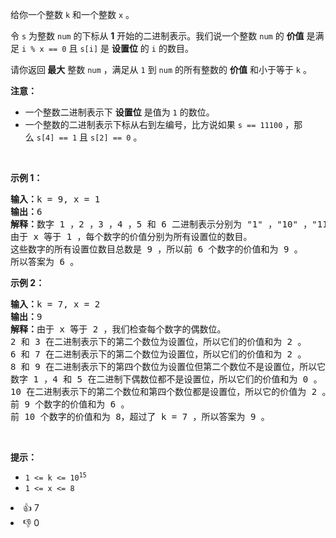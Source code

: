<p>给你一个整数&nbsp;<code>k</code>&nbsp;和一个整数&nbsp;<code>x</code>&nbsp;。</p>

<p>令 <code>s</code>&nbsp;为整数&nbsp;<code>num</code>&nbsp;的下标从 <strong>1</strong>&nbsp;开始的二进制表示。我们说一个整数&nbsp;<code>num</code>&nbsp;的 <strong>价值</strong>&nbsp;是满足&nbsp;<code>i % x == 0</code> 且&nbsp;<code><font face="monospace">s[i]</font></code>&nbsp;是 <strong>设置位</strong>&nbsp;的 <code>i</code>&nbsp;的数目。</p>

<p>请你返回<strong>&nbsp;最大</strong>&nbsp;整数<em>&nbsp;</em><code>num</code>&nbsp;，满足从 <code>1</code>&nbsp;到 <code>num</code>&nbsp;的所有整数的 <strong>价值</strong>&nbsp;和小于等于 <code>k</code>&nbsp;。</p>

<p><b>注意：</b></p>

<ul> 
 <li>一个整数二进制表示下 <strong>设置位</strong>&nbsp;是值为 <code>1</code>&nbsp;的数位。</li> 
 <li>一个整数的二进制表示下标从右到左编号，比方说如果&nbsp;<code>s == 11100</code>&nbsp;，那么&nbsp;<code>s[4] == 1</code> 且&nbsp;<code>s[2] == 0</code>&nbsp;。</li> 
</ul>

<p>&nbsp;</p>

<p><strong class="example">示例 1：</strong></p>

<pre>
<b>输入：</b>k = 9, x = 1
<b>输出：</b>6
<b>解释：</b>数字 1 ，2 ，3 ，4 ，5 和 6 二进制表示分别为 "1" ，"10" ，"11" ，"100" ，"101" 和 "110" 。
由于 x 等于 1 ，每个数字的价值分别为所有设置位的数目。
这些数字的所有设置位数目总数是 9 ，所以前 6 个数字的价值和为 9 。
所以答案为 6 。</pre>

<p><strong class="example">示例 2：</strong></p>

<pre>
<b>输入：</b>k = 7, x = 2
<b>输出：</b>9
<b>解释：</b>由于 x 等于 2 ，我们检查每个数字的偶数位。
2 和 3 在二进制表示下的第二个数位为设置位，所以它们的价值和为 2 。
6 和 7 在二进制表示下的第二个数位为设置位，所以它们的价值和为 2 。
8 和 9 在二进制表示下的第四个数位为设置位但第二个数位不是设置位，所以它们的价值和为 2 。
数字 1 ，4 和 5 在二进制下偶数位都不是设置位，所以它们的价值和为 0 。
10 在二进制表示下的第二个数位和第四个数位都是设置位，所以它的价值为 2 。
前 9 个数字的价值和为 6 。
前 10 个数字的价值和为 8，超过了 k = 7 ，所以答案为 9 。</pre>

<p>&nbsp;</p>

<p><strong>提示：</strong></p>

<ul> 
 <li><code>1 &lt;= k &lt;= 10<sup>15</sup></code></li> 
 <li><code>1 &lt;= x &lt;= 8</code></li> 
</ul>

<div><li>👍 7</li><li>👎 0</li></div>